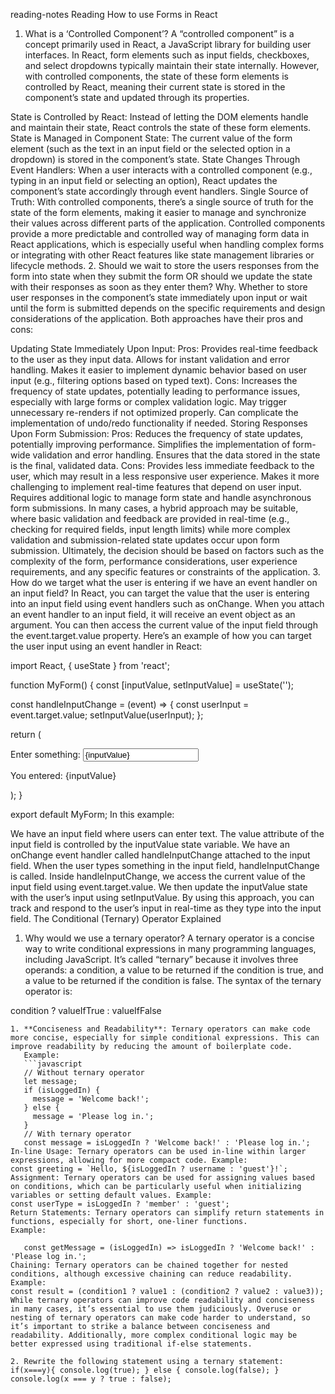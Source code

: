 reading-notes
Reading How to use Forms in React

1. What is a ‘Controlled Component’?
A “controlled component” is a concept primarily used in React, a JavaScript library for building user interfaces. In React, form elements such as input fields, checkboxes, and select dropdowns typically maintain their state internally. However, with controlled components, the state of these form elements is controlled by React, meaning their current state is stored in the component’s state and updated through its properties.

State is Controlled by React: Instead of letting the DOM elements handle and maintain their state, React controls the state of these form elements.
State is Managed in Component State: The current value of the form element (such as the text in an input field or the selected option in a dropdown) is stored in the component’s state.
State Changes Through Event Handlers: When a user interacts with a controlled component (e.g., typing in an input field or selecting an option), React updates the component’s state accordingly through event handlers.
Single Source of Truth: With controlled components, there’s a single source of truth for the state of the form elements, making it easier to manage and synchronize their values across different parts of the application. Controlled components provide a more predictable and controlled way of managing form data in React applications, which is especially useful when handling complex forms or integrating with other React features like state management libraries or lifecycle methods.
2. Should we wait to store the users responses from the form into state when they submit the form OR should we update the state with their responses as soon as they enter them? Why.
Whether to store user responses in the component’s state immediately upon input or wait until the form is submitted depends on the specific requirements and design considerations of the application. Both approaches have their pros and cons:

Updating State Immediately Upon Input:
Pros:
Provides real-time feedback to the user as they input data.
Allows for instant validation and error handling.
Makes it easier to implement dynamic behavior based on user input (e.g., filtering options based on typed text).
Cons:
Increases the frequency of state updates, potentially leading to performance issues, especially with large forms or complex validation logic.
May trigger unnecessary re-renders if not optimized properly.
Can complicate the implementation of undo/redo functionality if needed.
Storing Responses Upon Form Submission:
Pros:
Reduces the frequency of state updates, potentially improving performance.
Simplifies the implementation of form-wide validation and error handling.
Ensures that the data stored in the state is the final, validated data.
Cons:
Provides less immediate feedback to the user, which may result in a less responsive user experience.
Makes it more challenging to implement real-time features that depend on user input.
Requires additional logic to manage form state and handle asynchronous form submissions. In many cases, a hybrid approach may be suitable, where basic validation and feedback are provided in real-time (e.g., checking for required fields, input length limits) while more complex validation and submission-related state updates occur upon form submission. Ultimately, the decision should be based on factors such as the complexity of the form, performance considerations, user experience requirements, and any specific features or constraints of the application.
3. How do we target what the user is entering if we have an event handler on an input field?
In React, you can target the value that the user is entering into an input field using event handlers such as onChange. When you attach an event handler to an input field, it will receive an event object as an argument. You can then access the current value of the input field through the event.target.value property. Here’s an example of how you can target the user input using an event handler in React:

import React, { useState } from 'react';

function MyForm() {
  const [inputValue, setInputValue] = useState('');

  const handleInputChange = (event) => {
    const userInput = event.target.value;
    setInputValue(userInput);
  };

  return (
    <form>
      <label>
        Enter something:
        <input
          type="text"
          value={inputValue}
          onChange={handleInputChange}
        />
      </label>
      <p>You entered: {inputValue}</p>
    </form>
  );
}

export default MyForm;
In this example:

We have an input field where users can enter text.
The value attribute of the input field is controlled by the inputValue state variable.
We have an onChange event handler called handleInputChange attached to the input field.
When the user types something in the input field, handleInputChange is called.
Inside handleInputChange, we access the current value of the input field using event.target.value.
We then update the inputValue state with the user’s input using setInputValue. By using this approach, you can track and respond to the user’s input in real-time as they type into the input field.
The Conditional (Ternary) Operator Explained

1. Why would we use a ternary operator?
A ternary operator is a concise way to write conditional expressions in many programming languages, including JavaScript. It’s called “ternary” because it involves three operands: a condition, a value to be returned if the condition is true, and a value to be returned if the condition is false. The syntax of the ternary operator is:

condition ? valueIfTrue : valueIfFalse
```Here's why you might use a ternary operator:
1. **Conciseness and Readability**: Ternary operators can make code more concise, especially for simple conditional expressions. This can improve readability by reducing the amount of boilerplate code.
   Example:
   ```javascript
   // Without ternary operator
   let message;
   if (isLoggedIn) {
     message = 'Welcome back!';
   } else {
     message = 'Please log in.';
   }
   // With ternary operator
   const message = isLoggedIn ? 'Welcome back!' : 'Please log in.';
In-line Usage: Ternary operators can be used in-line within larger expressions, allowing for more compact code. Example:
const greeting = `Hello, ${isLoggedIn ? username : 'guest'}!`;
Assignment: Ternary operators can be used for assigning values based on conditions, which can be particularly useful when initializing variables or setting default values. Example:
const userType = isLoggedIn ? 'member' : 'guest';
Return Statements: Ternary operators can simplify return statements in functions, especially for short, one-liner functions.
Example:

   const getMessage = (isLoggedIn) => isLoggedIn ? 'Welcome back!' : 'Please log in.';
Chaining: Ternary operators can be chained together for nested conditions, although excessive chaining can reduce readability. Example:
const result = (condition1 ? value1 : (condition2 ? value2 : value3));
While ternary operators can improve code readability and conciseness in many cases, it’s essential to use them judiciously. Overuse or nesting of ternary operators can make code harder to understand, so it’s important to strike a balance between conciseness and readability. Additionally, more complex conditional logic may be better expressed using traditional if-else statements.

2. Rewrite the following statement using a ternary statement:
if(x===y){ console.log(true); } else { console.log(false); } console.log(x === y ? true : false);
